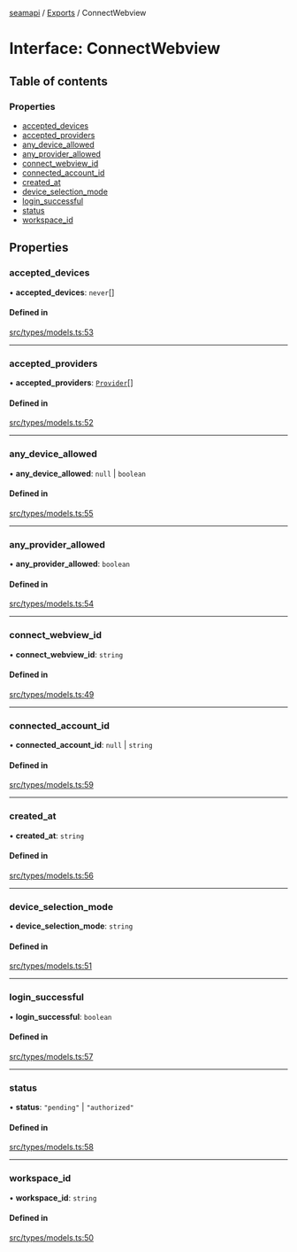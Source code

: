 [seamapi](../README.md) / [Exports](../modules.md) / ConnectWebview

# Interface: ConnectWebview

## Table of contents

### Properties

- [accepted\_devices](ConnectWebview.md#accepted_devices)
- [accepted\_providers](ConnectWebview.md#accepted_providers)
- [any\_device\_allowed](ConnectWebview.md#any_device_allowed)
- [any\_provider\_allowed](ConnectWebview.md#any_provider_allowed)
- [connect\_webview\_id](ConnectWebview.md#connect_webview_id)
- [connected\_account\_id](ConnectWebview.md#connected_account_id)
- [created\_at](ConnectWebview.md#created_at)
- [device\_selection\_mode](ConnectWebview.md#device_selection_mode)
- [login\_successful](ConnectWebview.md#login_successful)
- [status](ConnectWebview.md#status)
- [workspace\_id](ConnectWebview.md#workspace_id)

## Properties

### accepted\_devices

• **accepted\_devices**: `never`[]

#### Defined in

[src/types/models.ts:53](https://github.com/hello-seam/seamapi-javascript/blob/main/src/types/models.ts#L53)

___

### accepted\_providers

• **accepted\_providers**: [`Provider`](../modules.md#provider)[]

#### Defined in

[src/types/models.ts:52](https://github.com/hello-seam/seamapi-javascript/blob/main/src/types/models.ts#L52)

___

### any\_device\_allowed

• **any\_device\_allowed**: ``null`` \| `boolean`

#### Defined in

[src/types/models.ts:55](https://github.com/hello-seam/seamapi-javascript/blob/main/src/types/models.ts#L55)

___

### any\_provider\_allowed

• **any\_provider\_allowed**: `boolean`

#### Defined in

[src/types/models.ts:54](https://github.com/hello-seam/seamapi-javascript/blob/main/src/types/models.ts#L54)

___

### connect\_webview\_id

• **connect\_webview\_id**: `string`

#### Defined in

[src/types/models.ts:49](https://github.com/hello-seam/seamapi-javascript/blob/main/src/types/models.ts#L49)

___

### connected\_account\_id

• **connected\_account\_id**: ``null`` \| `string`

#### Defined in

[src/types/models.ts:59](https://github.com/hello-seam/seamapi-javascript/blob/main/src/types/models.ts#L59)

___

### created\_at

• **created\_at**: `string`

#### Defined in

[src/types/models.ts:56](https://github.com/hello-seam/seamapi-javascript/blob/main/src/types/models.ts#L56)

___

### device\_selection\_mode

• **device\_selection\_mode**: `string`

#### Defined in

[src/types/models.ts:51](https://github.com/hello-seam/seamapi-javascript/blob/main/src/types/models.ts#L51)

___

### login\_successful

• **login\_successful**: `boolean`

#### Defined in

[src/types/models.ts:57](https://github.com/hello-seam/seamapi-javascript/blob/main/src/types/models.ts#L57)

___

### status

• **status**: ``"pending"`` \| ``"authorized"``

#### Defined in

[src/types/models.ts:58](https://github.com/hello-seam/seamapi-javascript/blob/main/src/types/models.ts#L58)

___

### workspace\_id

• **workspace\_id**: `string`

#### Defined in

[src/types/models.ts:50](https://github.com/hello-seam/seamapi-javascript/blob/main/src/types/models.ts#L50)
